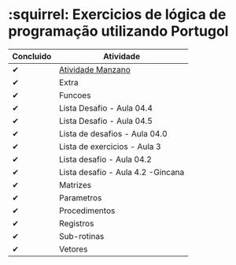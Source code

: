 # :squirrel: Exercicios de lógica de programação utilizando Portugol
Concluido | Atividade
------------ | -------------
✔|[Atividade Manzano](https://github.com/LucasVSCS/Logica_Portugol/tree/master/Atividades%20Manzano)
✔|Extra
✔|Funcoes
✔|Lista Desafio - Aula 04.4
✔|Lista Desafio - Aula 04.5
✔|Lista de desafios - Aula 04.0
✔|Lista de exercicios - Aula 3
✔|Lista desafio - Aula 04.2
✔|Lista desafio - Aula 4.2 -Gincana
✔|Matrizes
✔|Parametros
✔|Procedimentos
✔|Registros
✔|Sub-rotinas
✔|Vetores
